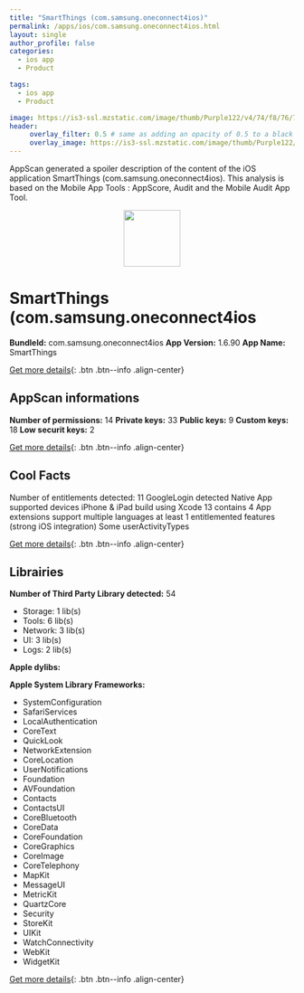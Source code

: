 ```yaml
---
title: "SmartThings (com.samsung.oneconnect4ios)"
permalink: /apps/ios/com.samsung.oneconnect4ios.html
layout: single
author_profile: false
categories: 
  - ios app 
  - Product 

tags: 
  - ios app 
  - Product 

image: https://is3-ssl.mzstatic.com/image/thumb/Purple122/v4/74/f8/76/74f876c4-3ec4-c289-03bf-d3745c768431/AppIcon-1x_U007emarketing-0-7-0-sRGB-85-220.png/512x512bb.jpg
header: 
     overlay_filter: 0.5 # same as adding an opacity of 0.5 to a black background
     overlay_image: https://is3-ssl.mzstatic.com/image/thumb/Purple122/v4/74/f8/76/74f876c4-3ec4-c289-03bf-d3745c768431/AppIcon-1x_U007emarketing-0-7-0-sRGB-85-220.png/512x512bb.jpg
---
```

AppScan generated a spoiler description of the content of the iOS application SmartThings (com.samsung.oneconnect4ios). This analysis is based on the Mobile App Tools : AppScore, Audit and the Mobile Audit App Tool.

  
  
<div style="text-align: center;"><img src="https://is3-ssl.mzstatic.com/image/thumb/Purple122/v4/74/f8/76/74f876c4-3ec4-c289-03bf-d3745c768431/AppIcon-1x_U007emarketing-0-7-0-sRGB-85-220.png/512x512bb.jpg" width="100" height="100"></div>  
  
# SmartThings (com.samsung.oneconnect4ios

**BundleId:** com.samsung.oneconnect4ios
**App Version:** 1.6.90
**App Name:** SmartThings


[Get more details](/pricing.html){: .btn .btn--info .align-center}  
  
## AppScan informations 

**Number of permissions:** 14
**Private keys:** 33
**Public keys:** 9
**Custom keys:** 18
**Low securit keys:** 2
  
[Get more details](/pricing.html){: .btn .btn--info .align-center}

## Cool Facts

Number of entitlements detected: 11
GoogleLogin detected
Native App
supported devices iPhone & iPad
build using Xcode 13
contains 4 App extensions
support multiple languages
at least 1 entitlemented features (strong iOS integration)
Some userActivityTypes
  
[Get more details](/pricing.html){: .btn .btn--info .align-center}

## Librairies 
**Number of Third Party Library detected:** 54
- Storage: 1 lib(s)
- Tools: 6 lib(s)
- Network: 3 lib(s)
- UI: 3 lib(s)
- Logs: 2 lib(s)

**Apple dylibs:**


**Apple System Library Frameworks:**
- SystemConfiguration
- SafariServices
- LocalAuthentication
- CoreText
- QuickLook
- NetworkExtension
- CoreLocation
- UserNotifications
- Foundation
- AVFoundation
- Contacts
- ContactsUI
- CoreBluetooth
- CoreData
- CoreFoundation
- CoreGraphics
- CoreImage
- CoreTelephony
- MapKit
- MessageUI
- MetricKit
- QuartzCore
- Security
- StoreKit
- UIKit
- WatchConnectivity
- WebKit
- WidgetKit


  
[Get more details](/pricing.html){: .btn .btn--info .align-center}

